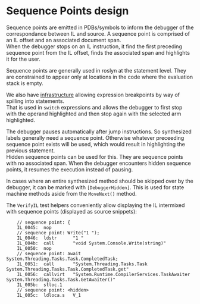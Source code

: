Sequence Points design
======================

Sequence points are emitted in PDBs/symbols to inform the debugger of the correspondance between IL and source. A sequence point is comprised of an IL offset and an associated document span.  
When the debugger stops on an IL instruction, it find the first preceding sequence point from the IL offset, finds the associated span and highlights it for the user.  

Sequence points are generally used in roslyn at the statement level. They are constrained to appear only at locations in the code where the evaluation stack is empty.  

We also have [infrastructure](https://github.com/dotnet/roslyn/blob/main/docs/compilers/CSharp/Expression%20Breakpoints.md) allowing expression breakpoints by way of spilling into statements.  
That is used in `switch` expressions and allows the debugger to first stop with the operand highlighted and then stop again with the selected arm highlighted.

The debugger pauses automatically after jump instructions. So synthesized labels generally need a sequence point. Otherwise whatever preceeding sequence point exists will be used, which would result in highlighting the previous statement.  
Hidden sequence points can be used for this. They are sequence points with no associated span. When the debugger encounters hidden sequence points, it resumes the execution instead of pausing.

In cases where an entire synthesized method should be skipped over by the debugger, it can be marked with `[DebuggerHidden]`. This is used for state machine methods aside from the `MoveNext()` method.  

The `VerifyIL` test helpers conveniently allow displaying the IL intermixed with sequence points (displayed as source snippets):
```il
    // sequence point: {
    IL_0045:  nop
    // sequence point: Write("1 ");
    IL_0046:  ldstr      "1 "
    IL_004b:  call       "void System.Console.Write(string)"
    IL_0050:  nop
    // sequence point: await System.Threading.Tasks.Task.CompletedTask;
    IL_0051:  call       "System.Threading.Tasks.Task System.Threading.Tasks.Task.CompletedTask.get"
    IL_0056:  callvirt   "System.Runtime.CompilerServices.TaskAwaiter System.Threading.Tasks.Task.GetAwaiter()"
    IL_005b:  stloc.1
    // sequence point: <hidden>
    IL_005c:  ldloca.s   V_1
```
